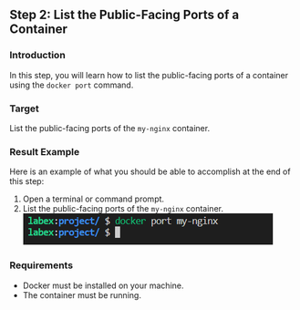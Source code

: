 ## Step 2: List the Public-Facing Ports of a Container

### Introduction

In this step, you will learn how to list the public-facing ports of a container using the `docker port` command.

### Target

List the public-facing ports of the `my-nginx` container.

### Result Example

Here is an example of what you should be able to accomplish at the end of this step:

1. Open a terminal or command prompt.
2. List the public-facing ports of the `my-nginx` container.
![challenge-map-the-container-ports-2](assets\challenge-map-the-container-ports-2.png)

### Requirements

- Docker must be installed on your machine.
- The container must be running.

